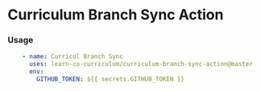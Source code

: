 # Curriculum Branch Sync Action

### Usage
```yml
    - name: Curricul Branch Sync
      uses: learn-co-curriculum/curriculum-branch-sync-action@master
      env:
        GITHUB_TOKEN: ${{ secrets.GITHUB_TOKEN }}
```
